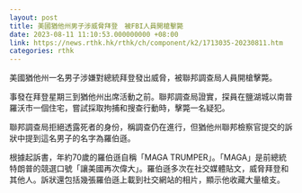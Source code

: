 ```yaml
---
layout: post
title: 美國猶他州男子涉威脅拜登　被FBI人員開槍擊斃
date: 2023-08-11 11:10:53.000000000 +08:00
link: https://news.rthk.hk/rthk/ch/component/k2/1713035-20230811.htm
categories: rthk
---
```


美國猶他州一名男子涉嫌對總統拜登發出威脅，被聯邦調查局人員開槍擊斃。

事發在拜登星期三到猶他州出席活動之前。聯邦調查局證實，探員在鹽湖城以南普羅沃市一個住宅，嘗試採取拘捕和搜查行動時，擊斃一名疑犯。

聯邦調查局拒絕透露死者的身份，稱調查仍在進行，但猶他州聯邦檢察官提交的訴狀中提到這名男子的名字為羅伯遜。

根據起訴書，年約70歲的羅伯遜自稱「MAGA TRUMPER」。「MAGA」是前總統特朗普的競選口號「讓美國再次偉大」。羅伯遜多次在社交媒體貼文，威脅拜登和其他人。訴狀還包括幾張羅伯遜上載到社交網站的相片，顯示他收藏大量槍支。
